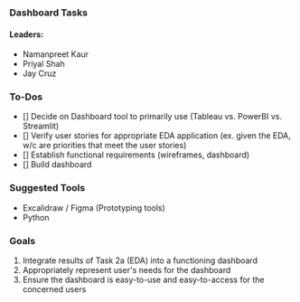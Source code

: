 ### Dashboard Tasks
#### Leaders:
- Namanpreet Kaur
- Priyal Shah
- Jay Cruz

### To-Dos
- [] Decide on Dashboard tool to primarily use (Tableau vs. PowerBI vs. Streamlit)
- [] Verify user stories for appropriate EDA application (ex. given the EDA, w/c are priorities that meet the user stories)
- [] Establish functional requirements (wireframes, dashboard)
- [] Build dashboard

### Suggested Tools
- Excalidraw / Figma (Prototyping tools)
- Python

### Goals
1. Integrate results of Task 2a (EDA) into a functioning dashboard
2. Appropriately represent user's needs for the dashboard
3. Ensure the dashboard is easy-to-use and easy-to-access for the concerned users